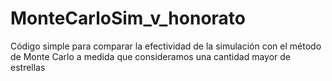 # MonteCarloSim_v_honorato
Código simple para comparar la efectividad de la simulación con el método de Monte Carlo a medida que consideramos una cantidad mayor de estrellas
